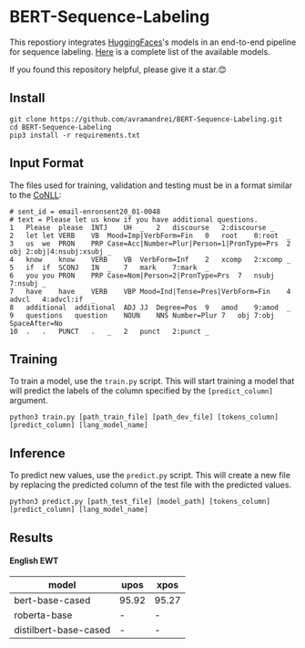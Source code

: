 # BERT-Sequence-Labeling

This repostiory integrates [HuggingFaces](https://github.com/huggingface)'s models in an end-to-end pipeline for sequence labeling. [Here](https://huggingface.co/transformers/pretrained_models.html) 
is a complete list of the available models. 

If you found this repository helpful, please give it a star.:blush:

## Install

```
git clone https://github.com/avramandrei/BERT-Sequence-Labeling.git
cd BERT-Sequence-Labeling
pip3 install -r requirements.txt
```

## Input Format

The files used for training, validation and testing must be in a format similar to the [CoNLL](https://universaldependencies.org/format.html): 

```
# sent_id = email-enronsent20_01-0048
# text = Please let us know if you have additional questions.
1	Please	please	INTJ	UH	_	2	discourse	2:discourse	_
2	let	let	VERB	VB	Mood=Imp|VerbForm=Fin	0	root	0:root	_
3	us	we	PRON	PRP	Case=Acc|Number=Plur|Person=1|PronType=Prs	2	obj	2:obj|4:nsubj:xsubj	_
4	know	know	VERB	VB	VerbForm=Inf	2	xcomp	2:xcomp	_
5	if	if	SCONJ	IN	_	7	mark	7:mark	_
6	you	you	PRON	PRP	Case=Nom|Person=2|PronType=Prs	7	nsubj	7:nsubj	_
7	have	have	VERB	VBP	Mood=Ind|Tense=Pres|VerbForm=Fin	4	advcl	4:advcl:if	_
8	additional	additional	ADJ	JJ	Degree=Pos	9	amod	9:amod	_
9	questions	question	NOUN	NNS	Number=Plur	7	obj	7:obj	SpaceAfter=No
10	.	.	PUNCT	.	_	2	punct	2:punct	_
```

## Training

To train a model, use the `train.py` script. This will start training a model that will predict the labels of the column specified by the `[predict_column]` argument.

```
python3 train.py [path_train_file] [path_dev_file] [tokens_column] [predict_column] [lang_model_name]
```

## Inference

To predict new values, use the `predict.py` script. This will create a new file by replacing the predicted column of the test file with the predicted values.

```
python3 predict.py [path_test_file] [model_path] [tokens_column] [predict_column] [lang_model_name]
```

## Results

#### English EWT

| model | upos | xpos | 
| --- | --- | --- |
| bert-base-cased | 95.92 | 95.27 |
| roberta-base | - | - |
| distilbert-base-cased | - | - |



